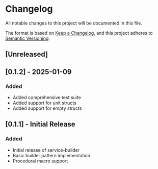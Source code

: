# Changelog

All notable changes to this project will be documented in this file.

The format is based on [Keep a Changelog](https://keepachangelog.com/en/1.0.0/),
and this project adheres to [Semantic Versioning](https://semver.org/spec/v2.0.0.html).

## [Unreleased]

## [0.1.2] - 2025-01-09

### Added
- Added comprehensive test suite
- Added support for unit structs
- Added support for empty structs

## [0.1.1] - Initial Release

### Added
- Initial release of service-builder
- Basic builder pattern implementation
- Procedural macro support
